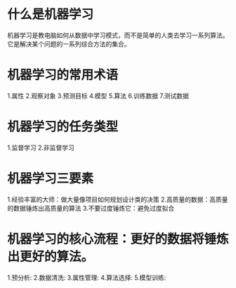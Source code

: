 # 什么是机器学习
  机器学习是教电脑如何从数据中学习模式，而不是简单的人类去学习一系列算法。它是解决某个问题的一系列综合方法的集合。

# 机器学习的常用术语

1.属性
2.观察对象
3.预测目标
4.模型
5.算法
6.训练数据
7.测试数据

# 机器学习的任务类型

1.监督学习
2.非监督学习

# 机器学习三要素
1.经验丰富的大师：做大量像项目如何规划设计类的决策
2.高质量的数据：高质量的数据锤炼出高质量的算法
3.不要过度锤炼它：避免过度拟合

# 机器学习的核心流程：更好的数据将锤炼出更好的算法。

1.预分析:
2.数据清洗:
3.属性管理:
4.算法选择:
5.模型训练:
